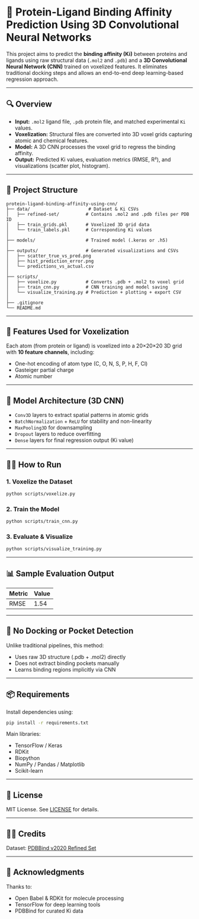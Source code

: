 # 🧬 Protein-Ligand Binding Affinity Prediction Using 3D Convolutional Neural Networks

This project aims to predict the **binding affinity (Ki)** between proteins and ligands using raw structural data (`.mol2` and `.pdb`) and a **3D Convolutional Neural Network (CNN)** trained on voxelized features. It eliminates traditional docking steps and allows an end-to-end deep learning-based regression approach.

---

## 🔍 Overview

- **Input:** `.mol2` ligand file, `.pdb` protein file, and matched experimental `Ki` values.
- **Voxelization:** Structural files are converted into 3D voxel grids capturing atomic and chemical features.
- **Model:** A 3D CNN processes the voxel grid to regress the binding affinity.
- **Output:** Predicted Ki values, evaluation metrics (RMSE, R²), and visualizations (scatter plot, histogram).

---

## 📁 Project Structure

```
protein-ligand-binding-affinity-using-cnn/
├── data/                      # Dataset & Ki CSVs
│   ├── refined-set/          # Contains .mol2 and .pdb files per PDB ID
│   ├── train_grids.pkl       # Voxelized 3D grid data
│   └── train_labels.pkl      # Corresponding Ki values
│
├── models/                   # Trained model (.keras or .h5)
│
├── outputs/                  # Generated visualizations and CSVs
│   ├── scatter_true_vs_pred.png
│   ├── hist_prediction_error.png
│   └── predictions_vs_actual.csv
│
├── scripts/
│   ├── voxelize.py           # Converts .pdb + .mol2 to voxel grid
│   ├── train_cnn.py          # CNN training and model saving
│   └── visualize_training.py # Prediction + plotting + export CSV
│
├── .gitignore
└── README.md
```

---

## 🧪 Features Used for Voxelization

Each atom (from protein or ligand) is voxelized into a 20×20×20 3D grid with **10 feature channels**, including:

- One-hot encoding of atom type (C, O, N, S, P, H, F, Cl)
- Gasteiger partial charge
- Atomic number

---

## 🧠 Model Architecture (3D CNN)

- `Conv3D` layers to extract spatial patterns in atomic grids  
- `BatchNormalization` + `ReLU` for stability and non-linearity  
- `MaxPooling3D` for downsampling  
- `Dropout` layers to reduce overfitting  
- `Dense` layers for final regression output (Ki value)

---

## 🏃‍♀️ How to Run

### 1. Voxelize the Dataset

```bash
python scripts/voxelize.py
```

### 2. Train the Model

```bash
python scripts/train_cnn.py
```

### 3. Evaluate & Visualize

```bash
python scripts/visualize_training.py
```

---

## 📊 Sample Evaluation Output

| Metric | Value |
|--------|-------|
| RMSE   | 1.54  |
 

---

## 🧠 No Docking or Pocket Detection

Unlike traditional pipelines, this method:
- Uses raw 3D structure (.pdb + .mol2) directly
- Does not extract binding pockets manually
- Learns binding regions implicitly via CNN

---

## 📦 Requirements

Install dependencies using:

```bash
pip install -r requirements.txt
```

Main libraries:
- TensorFlow / Keras
- RDKit
- Biopython
- NumPy / Pandas / Matplotlib
- Scikit-learn

---

## 📜 License

MIT License. See [LICENSE](LICENSE) for details.

---

## 👩‍🔬 Credits
  
Dataset: [PDBBind v2020 Refined Set](http://www.pdbbind.org.cn/)

---

## 📌 Acknowledgments

Thanks to:
- Open Babel & RDKit for molecule processing  
- TensorFlow for deep learning tools  
- PDBBind for curated Ki data
